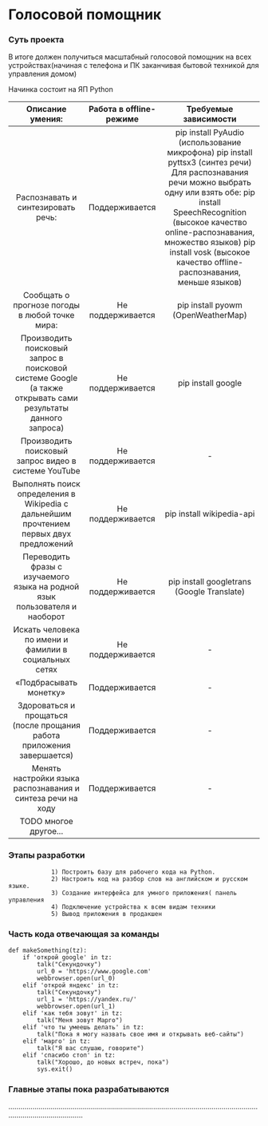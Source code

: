 # Голосовой помощник

### Суть проекта
В итоге должен получиться масштабный голосовой помощник на всех устройствах(начиная с телефона и ПК заканчивая бытовой техникой для управления домом)

Начинка состоит на ЯП Python

| Описание умения: | Работа в offline-режиме | Требуемые зависимости |
|:-------:|:----------------:|:---------------:|
| Распознавать и синтезировать речь: | Поддерживается | pip install PyAudio (использование микрофона) pip install pyttsx3 (синтез речи) Для распознавания речи можно выбрать одну или взять обе: pip install SpeechRecognition (высокое качество online-распознавания, множество языков) pip install vosk (высокое качество offline-распознавания, меньше языков) |
| Сообщать о прогнозе погоды в любой точке мира: | Не поддерживается | pip install pyowm (OpenWeatherMap) |
| Производить поисковый запрос в поисковой системе Google (а также открывать сами результаты данного запроса) | Не поддерживается | pip install google |
| Производить поисковый запрос видео в системе YouTube | Не поддерживается | - |
| Выполнять поиск определения в Wikipedia c дальнейшим прочтением первых двух предложений | Не поддерживается | pip install wikipedia-api |
| Переводить фразы с изучаемого языка на родной язык пользователя и наоборот | Не поддерживается | pip install googletrans (Google Translate) |
| Искать человека по имени и фамилии в социальных сетях | Не поддерживается | - |
| «Подбрасывать монетку» | Поддерживается | - |
| Здороваться и прощаться (после прощания работа приложения завершается) | Поддерживается | - |
| Менять настройки языка распознавания и синтеза речи на ходу | Поддерживается | - |
| TODO многое другое... | 

### Этапы разработки
				1) Построить базу для рабочего кода на Python. 
				2) Настроить код на разбор слов на английском и русском языке.
				3) Создание интерфейса для умного приложения( панель управления
				4) Подключение устройства к всем видам техники
				5) Вывод приложения в продакшен
### Часть кода отвечающая за команды

	def makeSomething(tz):
		if 'открой google' in tz:
			talk("Секундочку")
			url_0 = 'https://www.google.com'
			webbrowser.open(url_0)
		elif 'открой яндекс' in tz:
			talk("Секундочку")
			url_1 = 'https://yandex.ru/'
			webbrowser.open(url_1)
		elif 'как тебя зовут' in tz:
			talk("Меня зовут Марго")
		elif 'что ты умеешь делать' in tz:
			talk("Пока я могу назвать свое имя и открывать веб-сайты")
		elif 'марго' in tz:
			talk("Я вас слушаю, говорите")
		elif 'спасибо стоп' in tz:
			talk("Хорошо, до новых встреч, пока")
			sys.exit()
			
### Главные этапы пока разрабатываются
.................................................................................................................................................................

